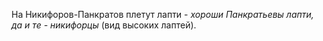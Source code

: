 На Никифоров-Панкратов плетут лапти - _хороши Панкратьевы лапти, да и те - никифорцы_ (вид высоких лаптей).